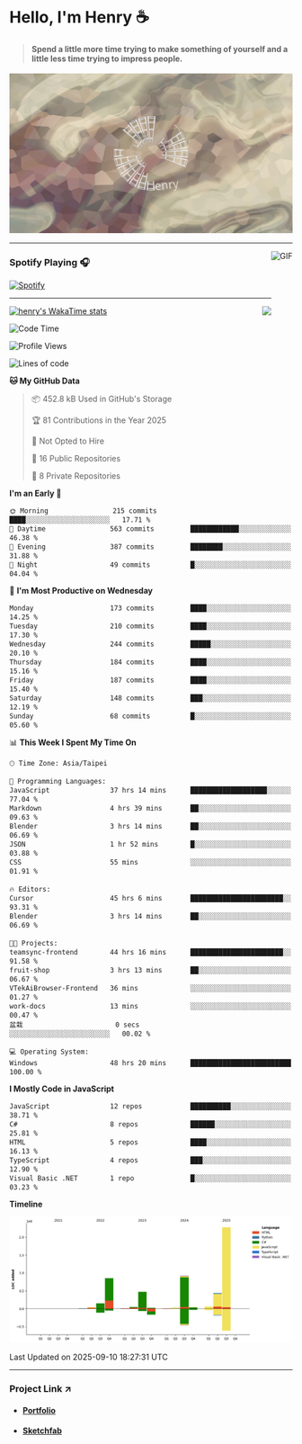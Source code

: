 # Hello, I'm Henry :coffee:

> #### Spend a little more time trying to make something of yourself and a little less time trying to impress people.
 
![](./images/cover.jpg)

---

<img align="right" alt="GIF" height="170px" src="https://media.giphy.com/media/J5B1Y8QZnzXXbLQIBu/giphy.gif" />

### Spotify Playing 🎧

[![Spotify](https://spotify-recently-played-beta.vercel.app/api/spotify)](https://open.spotify.com/user/31uznrpamxhroyd2bt7xchxgnhce)

---

<img align="right" src="https://github-readme-stats.vercel.app/api/top-langs/?username=henry5720&theme=tokyonight&hide_title=false" />

[![henry's WakaTime stats](https://github-readme-stats.vercel.app/api/wakatime?username=@henry5720&layout=compact)](https://github.com/anuraghazra/github-readme-stats)

<!--START_SECTION:waka-->
![Code Time](http://img.shields.io/badge/Code%20Time-395%20hrs%2041%20mins-blue)

![Profile Views](http://img.shields.io/badge/Profile%20Views-0-blue)

![Lines of code](https://img.shields.io/badge/From%20Hello%20World%20I%27ve%20Written-5.4%20million%20lines%20of%20code-blue)

**🐱 My GitHub Data** 

> 📦 452.8 kB Used in GitHub's Storage 
 > 
> 🏆 81 Contributions in the Year 2025
 > 
> 🚫 Not Opted to Hire
 > 
> 📜 16 Public Repositories 
 > 
> 🔑 8 Private Repositories 
 > 
**I'm an Early 🐤** 

```text
🌞 Morning                215 commits         ████░░░░░░░░░░░░░░░░░░░░░   17.71 % 
🌆 Daytime                563 commits         ████████████░░░░░░░░░░░░░   46.38 % 
🌃 Evening                387 commits         ████████░░░░░░░░░░░░░░░░░   31.88 % 
🌙 Night                  49 commits          █░░░░░░░░░░░░░░░░░░░░░░░░   04.04 % 
```
📅 **I'm Most Productive on Wednesday** 

```text
Monday                   173 commits         ████░░░░░░░░░░░░░░░░░░░░░   14.25 % 
Tuesday                  210 commits         ████░░░░░░░░░░░░░░░░░░░░░   17.30 % 
Wednesday                244 commits         █████░░░░░░░░░░░░░░░░░░░░   20.10 % 
Thursday                 184 commits         ████░░░░░░░░░░░░░░░░░░░░░   15.16 % 
Friday                   187 commits         ████░░░░░░░░░░░░░░░░░░░░░   15.40 % 
Saturday                 148 commits         ███░░░░░░░░░░░░░░░░░░░░░░   12.19 % 
Sunday                   68 commits          █░░░░░░░░░░░░░░░░░░░░░░░░   05.60 % 
```


📊 **This Week I Spent My Time On** 

```text
🕑︎ Time Zone: Asia/Taipei

💬 Programming Languages: 
JavaScript               37 hrs 14 mins      ███████████████████░░░░░░   77.04 % 
Markdown                 4 hrs 39 mins       ██░░░░░░░░░░░░░░░░░░░░░░░   09.63 % 
Blender                  3 hrs 14 mins       ██░░░░░░░░░░░░░░░░░░░░░░░   06.69 % 
JSON                     1 hr 52 mins        █░░░░░░░░░░░░░░░░░░░░░░░░   03.88 % 
CSS                      55 mins             ░░░░░░░░░░░░░░░░░░░░░░░░░   01.91 % 

🔥 Editors: 
Cursor                   45 hrs 6 mins       ███████████████████████░░   93.31 % 
Blender                  3 hrs 14 mins       ██░░░░░░░░░░░░░░░░░░░░░░░   06.69 % 

🐱‍💻 Projects: 
teamsync-frontend        44 hrs 16 mins      ███████████████████████░░   91.58 % 
fruit-shop               3 hrs 13 mins       ██░░░░░░░░░░░░░░░░░░░░░░░   06.67 % 
VTekAiBrowser-Frontend   36 mins             ░░░░░░░░░░░░░░░░░░░░░░░░░   01.27 % 
work-docs                13 mins             ░░░░░░░░░░░░░░░░░░░░░░░░░   00.47 % 
盆栽                       0 secs              ░░░░░░░░░░░░░░░░░░░░░░░░░   00.02 % 

💻 Operating System: 
Windows                  48 hrs 20 mins      █████████████████████████   100.00 % 
```

**I Mostly Code in JavaScript** 

```text
JavaScript               12 repos            ██████████░░░░░░░░░░░░░░░   38.71 % 
C#                       8 repos             ██████░░░░░░░░░░░░░░░░░░░   25.81 % 
HTML                     5 repos             ████░░░░░░░░░░░░░░░░░░░░░   16.13 % 
TypeScript               4 repos             ███░░░░░░░░░░░░░░░░░░░░░░   12.90 % 
Visual Basic .NET        1 repo              █░░░░░░░░░░░░░░░░░░░░░░░░   03.23 % 
```



**Timeline**

![Lines of Code chart](https://raw.githubusercontent.com/henry5720/henry5720/main/assets/bar_graph.png)


 Last Updated on 2025-09-10 18:27:31 UTC
<!--END_SECTION:waka-->

---

### Project Link ↗️

- #### [Portfolio](https://drive.google.com/file/d/1kb96bzn4Bhdb4pImsUvKz9Oi9cx455D2/view?usp=drivesdk)
- #### [Sketchfab](https://sketchfab.com/henry4294967296/models)

